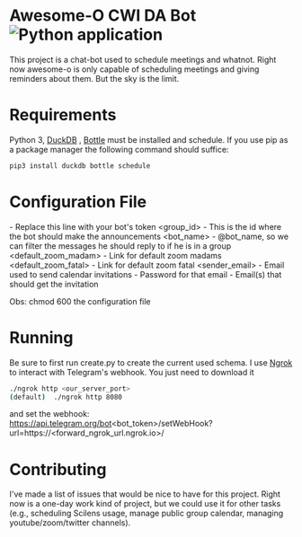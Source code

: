 # Awesome-O CWI DA Bot ![Python application](https://github.com/pdet/cwidabot/workflows/Python%20application/badge.svg)
This project is a chat-bot used to schedule meetings and whatnot. Right now awesome-o is only capable of scheduling meetings and giving reminders about them. But the sky is the limit.

# Requirements
Python 3, [DuckDB](https://www.duckdb.org/) , [Bottle](https://bottlepy.org/docs/dev/) must be installed and  schedule.
If you use pip as a package manager the following command should suffice:
```bash
pip3 install duckdb bottle schedule
```

# Configuration File

<token> - Replace this line with your bot's token
<group_id> - This is the id where the bot should make the announcements
<bot_name> - @bot_name, so we can filter the messages he should reply to if he is in a group
<default_zoom_madam> - Link for default zoom madams
<default_zoom_fatal> - Link for default zoom fatal 
<sender_email> - Email used to send calendar invitations
<password> - Password for that email
<attendees> - Email(s) that should get the invitation

Obs: chmod 600 the configuration file

# Running
Be sure to first run create.py to create the current used schema.
I use [Ngrok](https://ngrok.com/) to interact with Telegram's webhook.
You just need to download it
```bash
./ngrok http <our_server_port>
(default)  ./ngrok http 8080
```
and set the webhook:
https://api.telegram.org/bot<bot_token>/setWebHook?url=https://<forward_ngrok_url.ngrok.io>/

# Contributing
I've made a list of issues that would be nice to have for this project. Right now is a one-day work kind of project, but we could use it for other tasks (e.g., scheduling Scilens usage, manage public group calendar, managing youtube/zoom/twitter channels).